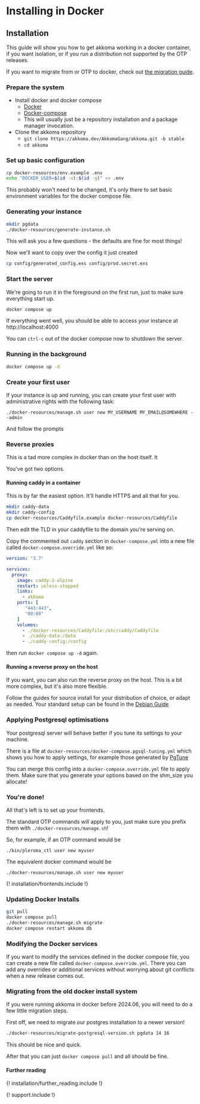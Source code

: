 # Installing in Docker

## Installation

This guide will show you how to get akkoma working in a docker container,
if you want isolation, or if you run a distribution not supported by the OTP
releases.

If you want to migrate from or OTP to docker, check out [the migration guide](./migrating_to_docker_en.md).

### Prepare the system

* Install docker and docker compose
  * [Docker](https://docs.docker.com/engine/install/) 
  * [Docker-compose](https://docs.docker.com/compose/install/)
  * This will usually just be a repository installation and a package manager invocation.
* Clone the akkoma repository
  * `git clone https://akkoma.dev/AkkomaGang/akkoma.git -b stable`
  * `cd akkoma`

### Set up basic configuration

```bash
cp docker-resources/env.example .env
echo "DOCKER_USER=$(id -u):$(id -g)" >> .env
```

This probably won't need to be changed, it's only there to set basic environment
variables for the docker compose file.

### Generating your instance

```bash
mkdir pgdata
./docker-resources/generate-instance.sh
```

This will ask you a few questions - the defaults are fine for most things!

Now we'll want to copy over the config it just created

```bash
cp config/generated_config.exs config/prod.secret.exs
```

### Start the server

We're going to run it in the foreground on the first run, just to make sure
everything start up.

```bash
docker compose up
```

If everything went well, you should be able to access your instance at http://localhost:4000

You can `ctrl-c` out of the docker compose now to shutdown the server.

### Running in the background

```bash
docker compose up -d
```

### Create your first user

If your instance is up and running, you can create your first user with administrative rights with the following task:

```shell
./docker-resources/manage.sh user new MY_USERNAME MY_EMAIL@SOMEWHERE --admin
```

And follow the prompts 

### Reverse proxies

This is a tad more complex in docker than on the host itself. It

You've got two options. 

#### Running caddy in a container

This is by far the easiest option. It'll handle HTTPS and all that for you. 

```bash
mkdir caddy-data
mkdir caddy-config
cp docker-resources/Caddyfile.example docker-resources/Caddyfile
```

Then edit the TLD in your caddyfile to the domain you're serving on.

Copy the commented out `caddy` section in `docker-compose.yml` into a new file called `docker-compose.override.yml` like so:
```yaml
version: "3.7"

services:
  proxy:
    image: caddy:2-alpine
    restart: unless-stopped
    links:
      - akkoma
    ports: [
       "443:443",
       "80:80"
    ]
    volumes:
      - ./docker-resources/Caddyfile:/etc/caddy/Caddyfile
      - ./caddy-data:/data
      - ./caddy-config:/config
```

then run `docker compose up -d` again.

#### Running a reverse proxy on the host

If you want, you can also run the reverse proxy on the host. This is a bit more complex, but it's also more flexible.

Follow the guides for source install for your distribution of choice, or adapt
as needed. Your standard setup can be found in the [Debian Guide](../debian_based_en/#nginx)

### Applying Postgresql optimisations

Your postgresql server will behave better if you tune its settings to your machine.

There is a file at `docker-resources/docker-compose.pgsql-tuning.yml` which shows you how to apply settings, for example
those generated by [PgTune](https://pgtune.leopard.in.ua/)

You can merge this config into a `docker-compose.override.yml` file to apply them. Make sure that you generate your options
based on the shm_size you allocate!

### You're done!

All that's left is to set up your frontends. 

The standard OTP commands will apply to you, just make sure you
prefix them with `./docker-resources/manage.sh`!

So, for example, if an OTP command would be

```
./bin/pleroma_ctl user new myuser
```

The equivalent docker command would be

```
./docker-resources/manage.sh user new myuser
```

{! installation/frontends.include !}

### Updating Docker Installs

```bash
git pull
docker compose pull
./docker-resources/manage.sh migrate
docker compose restart akkoma db
```

### Modifying the Docker services
If you want to modify the services defined in the docker compose file, you can
create a new file called `docker-compose.override.yml`. There you can add any
overrides or additional services without worrying about git conflicts when a
new release comes out.

### Migrating from the old docker install system

If you were running akkoma in docker before 2024.06, you will need to do a few little migration steps.

First off, we need to migrate our postgres installation to a newer version!

```bash
./docker-resources/migrate-postgresql-version.sh pgdata 14 16    
```

This should be nice and quick.

After that you can just `docker compose pull` and all should be fine.

#### Further reading

{! installation/further_reading.include !}

{! support.include !}
